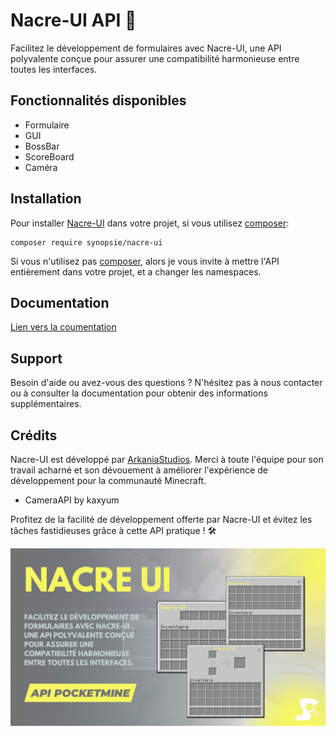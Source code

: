 # Nacre-UI API 📝

Facilitez le développement de formulaires avec Nacre-UI, une API polyvalente conçue pour assurer une compatibilité harmonieuse entre toutes les interfaces.

## Fonctionnalités disponibles
- Formulaire
- GUI
- BossBar
- ScoreBoard
- Caméra

## Installation
Pour installer [Nacre-UI](https://github.com/Synopsie/Nacre-UI) dans votre projet, si vous utilisez [composer](https://getcomposer.org/):
`````injectablephp
composer require synopsie/nacre-ui
`````

Si vous n'utilisez pas [composer](https://getcomposer.org/), alors je vous invite à mettre l'API entièrement dans votre projet, et a changer les namespaces.

## Documentation

[Lien vers la coumentation](https://nacre.arkaniastudios.com/home.html)

## Support

Besoin d'aide ou avez-vous des questions ? N'hésitez pas à nous contacter ou à consulter la documentation pour obtenir des informations supplémentaires.

## Crédits

Nacre-UI est développé par [ArkaniaStudios](https://arkaniastudios.com). Merci à toute l'équipe pour son travail acharné et son dévouement à améliorer l'expérience de développement pour la communauté Minecraft.

- CameraAPI by kaxyum

Profitez de la facilité de développement offerte par Nacre-UI et évitez les tâches fastidieuses grâce à cette API pratique ! 🛠️

![Nacre-UI](nacre-ui.png)